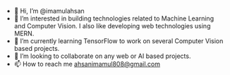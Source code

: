 - 👋 Hi, I’m @imamulahsan
- 👀 I’m interested in building technologies related to Machine Learning and Computer Vision. I also like developing web technologies using MERN.
- 🌱 I’m currently learning TensorFlow to work on several Computer Vision based projects.
- 💞️ I’m looking to collaborate on any web or AI based projects. 
- 📫 How to reach me ahsanimamul808@gmail.com

<!---
imamulahsan/imamulahsan is a ✨ special ✨ repository because its `README.md` (this file) appears on your GitHub profile.
You can click the Preview link to take a look at your changes.
--->
